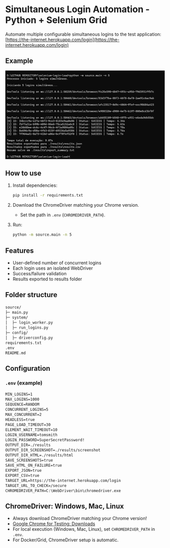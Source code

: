 # Simultaneous Login Automation - Python + Selenium Grid

Automate multiple configurable simultaneous logins to the test application:  
[https://the-internet.herokuapp.com/login](https://the-internet.herokuapp.com/login)

## Example 

<img src="./example/example.png" alt="" width="800"/> 


## How to use

1. Install dependencies:
   ```bash
   pip install -r requirements.txt
   ```

2. Download the ChromeDriver matching your Chrome version.
   - Set the path in `.env` (`CHROMEDRIVER_PATH`).

3. Run:
   ```bash
   python -m source.main -n 5
   ```

## Features

- User-defined number of concurrent logins
- Each login uses an isolated WebDriver
- Success/failure validation
- Results exported to results folder

## Folder structure

```
source/
├─ main.py
├─ system/
│  ├─ login_worker.py
│  ├─ run_logins.py
├─ config/
│  ├─ driverconfig.py
requirements.txt
.env
README.md
```

## Configuration

### `.env` (example)

```dotenv
MIN_LOGINS=1
MAX_LOGINS=1000
SEQUENCE=RANDOM
CONCURRENT_LOGINS=5
MAX_CONCURRENT=2
HEADLESS=true
PAGE_LOAD_TIMEOUT=30
ELEMENT_WAIT_TIMEOUT=10
LOGIN_USERNAME=tomsmith
LOGIN_PASSWORD=SuperSecretPassword!
OUTPUT_DIR=./results
OUTPUT_DIR_SCREENSHOT=./results/screenshot
OUTPUT_DIR_HTML=./results/html
SAVE_SCREENSHOTS=true
SAVE_HTML_ON_FAILURE=true
EXPORT_JSON=true
EXPORT_CSV=true
TARGET_URL=https://the-internet.herokuapp.com/login
TARGET_URL_TO_CHECK=/secure
CHROMEDRIVER_PATH=C:\WebDriver\bin\chromedriver.exe
```

## ChromeDriver: Windows, Mac, Linux

- Always download ChromeDriver matching your Chrome version!
- [Google Chrome for Testing: Downloads](https://googlechromelabs.github.io/chrome-for-testing)
- For local execution (Windows, Mac, Linux), set `CHROMEDRIVER_PATH` in `.env`.
- For Docker/Grid, ChromeDriver setup is automatic.

